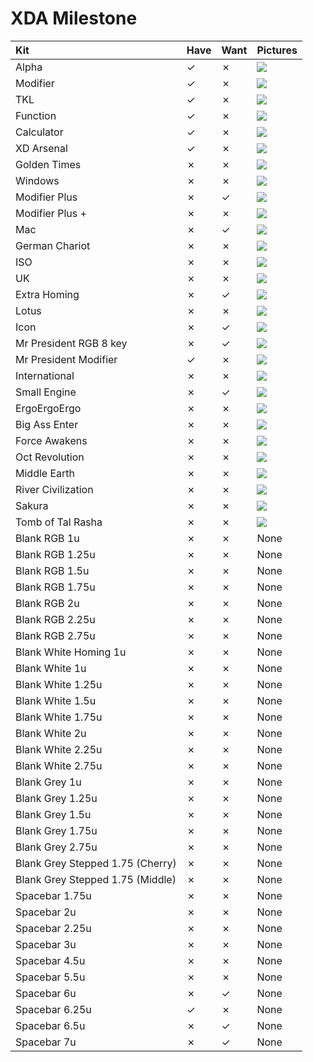 # XDA Milestone

| Kit                                   | Have    | Want    | Pictures |
| :-------------------------------------| :------ | :------ | :------- |
| Alpha                                 |    ✓    |    ✗    | ![](pictures/xda_milestone_alpha.png) |
| Modifier                              |    ✓    |    ✗    | ![](pictures/xda_milestone_modifier.png) |
| TKL                                   |    ✓    |    ✗    | ![](pictures/xda_milestone_tkl.png) |
| Function                              |    ✓    |    ✗    | ![](pictures/xda_milestone_function.png) |
| Calculator                            |    ✓    |    ✗    | ![](pictures/xda_milestone_calculator.png) |
| XD Arsenal                            |    ✓    |    ✗    | ![](pictures/xda_milestone_xd_arsenal.png) |
| Golden Times                          |    ✗    |    ✗    | ![](pictures/xda_milestone_golden_times.png) |
| Windows                               |    ✗    |    ✗    | ![](pictures/xda_milestone_windows.png) |
| Modifier Plus                         |    ✗    |    ✓    | ![](pictures/xda_milestone_modifier_plus.png) |
| Modifier Plus +                       |    ✗    |    ✗    | ![](pictures/xda_milestone_modifier_plus+.png) |
| Mac                                   |    ✗    |    ✓    | ![](pictures/xda_milestone_mac.png) |
| German Chariot                        |    ✗    |    ✗    | ![](pictures/xda_milestone_german_chariot.png) |
| ISO                                   |    ✗    |    ✗    | ![](pictures/xda_milestone_uk_iso.png) |
| UK                                    |    ✗    |    ✗    | ![](pictures/xda_milestone_iso.png) |
| Extra Homing                          |    ✗    |    ✓    | ![](pictures/xda_milestone_extra_homing.png) |
| Lotus                                 |    ✗    |    ✗    | ![](pictures/xda_milestone_lotus.png) |
| Icon                                  |    ✗    |    ✓    | ![](pictures/xda_milestone_icon.png) |
| Mr President RGB 8 key                |    ✗    |    ✓    | ![](pictures/xda_milestone_mr_president_rgb_8_key.png) |
| Mr President Modifier                 |    ✓    |    ✗    | ![](pictures/xda_milestone_mr_president_modifier.png) |
| International                         |    ✗    |    ✗    | ![](pictures/xda_milestone_international.png) |
| Small Engine                          |    ✗    |    ✓    | ![](pictures/xda_milestone_small_engine.png) |
| ErgoErgoErgo                          |    ✗    |    ✗    | ![](pictures/xda_milestone_ergoergoergo.png) |
| Big Ass Enter                         |    ✗    |    ✗    | ![](pictures/xda_milestone_big_ass_enter.png) |
| Force Awakens                         |    ✗    |    ✗    | ![](pictures/xda_milestone_force_awakens.png) |
| Oct Revolution                        |    ✗    |    ✗    | ![](pictures/xda_milestone_oct_revolution.png) |
| Middle Earth                          |    ✗    |    ✗    | ![](pictures/xda_milestone_middle_earth.png) |
| River Civilization                    |    ✗    |    ✗    | ![](pictures/xda_milestone_river_civilization.png) |
| Sakura                                |    ✗    |    ✗    | ![](pictures/xda_milestone_sakura.png) |
| Tomb of Tal Rasha                     |    ✗    |    ✗    | ![](pictures/xda_milestone_tal_rasha.png) |
| Blank RGB 1u                          |    ✗    |    ✗    | None |
| Blank RGB 1.25u                       |    ✗    |    ✗    | None |
| Blank RGB 1.5u                        |    ✗    |    ✗    | None |
| Blank RGB 1.75u                       |    ✗    |    ✗    | None |
| Blank RGB 2u                          |    ✗    |    ✗    | None |
| Blank RGB 2.25u                       |    ✗    |    ✗    | None |
| Blank RGB 2.75u                       |    ✗    |    ✗    | None |
| Blank White Homing 1u                 |    ✗    |    ✗    | None |
| Blank White 1u                        |    ✗    |    ✗    | None |
| Blank White 1.25u                     |    ✗    |    ✗    | None |
| Blank White 1.5u                      |    ✗    |    ✗    | None |
| Blank White 1.75u                     |    ✗    |    ✗    | None |
| Blank White 2u                        |    ✗    |    ✗    | None |
| Blank White 2.25u                     |    ✗    |    ✗    | None |
| Blank White 2.75u                     |    ✗    |    ✗    | None |
| Blank Grey 1u                         |    ✗    |    ✗    | None |
| Blank Grey 1.25u                      |    ✗    |    ✗    | None |
| Blank Grey 1.5u                       |    ✗    |    ✗    | None |
| Blank Grey 1.75u                      |    ✗    |    ✗    | None |
| Blank Grey 2.75u                      |    ✗    |    ✗    | None |
| Blank Grey Stepped 1.75 (Cherry)      |    ✗    |    ✗    | None |
| Blank Grey Stepped 1.75 (Middle)      |    ✗    |    ✗    | None |
| Spacebar 1.75u                        |    ✗    |    ✗    | None |
| Spacebar 2u                           |    ✗    |    ✗    | None |
| Spacebar 2.25u                        |    ✗    |    ✗    | None |
| Spacebar 3u                           |    ✗    |    ✗    | None |
| Spacebar 4.5u                         |    ✗    |    ✗    | None |
| Spacebar 5.5u                         |    ✗    |    ✗    | None |
| Spacebar 6u                           |    ✗    |    ✓    | None |
| Spacebar 6.25u                        |    ✓    |    ✗    | None |
| Spacebar 6.5u                         |    ✗    |    ✓    | None |
| Spacebar 7u                           |    ✗    |    ✓    | None |
